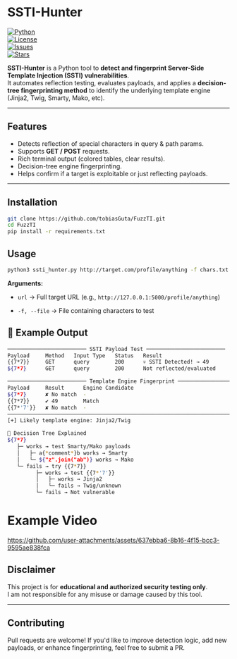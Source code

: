 # SSTI-Hunter  

[![Python](https://img.shields.io/badge/python-3.8%2B-blue)](https://www.python.org/)  
[![License](https://img.shields.io/badge/license-MIT-green)](LICENSE)  
[![Issues](https://img.shields.io/github/issues/TobiasGuta/FuzzTI)](https://github.com/tobiasGuta/FuzzTI/issues)  
[![Stars](https://img.shields.io/github/stars/TobiasGuta/FuzzTI?style=social)](https://github.com/TobiasGuta/FuzzTI)  

**SSTI-Hunter** is a Python tool to **detect and fingerprint Server-Side Template Injection (SSTI) vulnerabilities**.  
It automates reflection testing, evaluates payloads, and applies a **decision-tree fingerprinting method** to identify the underlying template engine (Jinja2, Twig, Smarty, Mako, etc).  

---

## Features
- Detects reflection of special characters in query & path params.  
- Supports **GET / POST** requests.  
- Rich terminal output (colored tables, clear results).  
- Decision-tree engine fingerprinting.  
- Helps confirm if a target is exploitable or just reflecting payloads.  

---

## Installation
```bash
git clone https://github.com/tobiasGuta/FuzzTI.git
cd FuzzTI
pip install -r requirements.txt
```

## Usage

```bash
python3 ssti_hunter.py http://target.com/profile/anything -f chars.txt
```

**Arguments:**

-   `url` → Full target URL (e.g., `http://127.0.0.1:5000/profile/anything`)

-   `-f, --file` → File containing characters to test

## 📌 Example Output

```bash
───────────────────────── SSTI Payload Test ─────────────────────────
Payload     Method   Input Type   Status   Result
{{7*7}}     GET      query        200      💀 SSTI Detected! → 49
${7*7}      GET      query        200      Not reflected/evaluated

───────────────────────── Template Engine Fingerprint ─────────────────────────
Payload     Result      Engine Candidate
${7*7}      ✘ No match  -
{{7*7}}     ✔ 49        Match
{{7*'7'}}   ✘ No match  -
──────────────────────────────────────────────────────────────────────────────
[+] Likely template engine: Jinja2/Twig

🎯 Decision Tree Explained
${7*7}
   ├─ works → test Smarty/Mako payloads
   │   ├─ a{*comment*}b works → Smarty
   │   └─ ${"z".join("ab")} works → Mako
   └─ fails → try {{7*7}}
         ├─ works → test {{7*'7'}}
         │   ├─ works → Jinja2
         │   └─ fails → Twig/unknown
         └─ fails → Not vulnerable

```

# Example Video


https://github.com/user-attachments/assets/637ebba6-8b16-4f15-bcc3-9595ae838fca


Disclaimer
----------

This project is for **educational and authorized security testing only**.\
I am not responsible for any misuse or damage caused by this tool.

* * * * *

Contributing
---------------

Pull requests are welcome! If you'd like to improve detection logic, add new payloads, or enhance fingerprinting, feel free to submit a PR.
